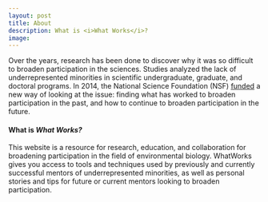```yaml
---
layout: post
title: About
description: What is <i>What Works</i>?
image: 
---
```


<p>Over the years, research has been done to discover why it was so difficult to broaden participation in the sciences. Studies analyzed the lack of underrepresented minorities in scientific undergraduate, graduate, and doctoral programs. In 2014, the National Science Foundation (NSF) <a href="http://www.nsf.gov/awardsearch/showAward?AWD_ID=1447326"><u>funded</u></a> a new way of looking at the issue: finding what has worked to broaden participation in the past, and how to continue to broaden participation in the future.</p>

<h4>What is <i>What Works?</i></h4>

<p>This website is a resource for research, education, and collaboration for broadening participation in the field of environmental biology. WhatWorks gives you access to tools and techniques used by previously and currently successful mentors of underrepresented minorities, as well as personal stories and tips for future or current mentors looking to broaden participation.</p>
